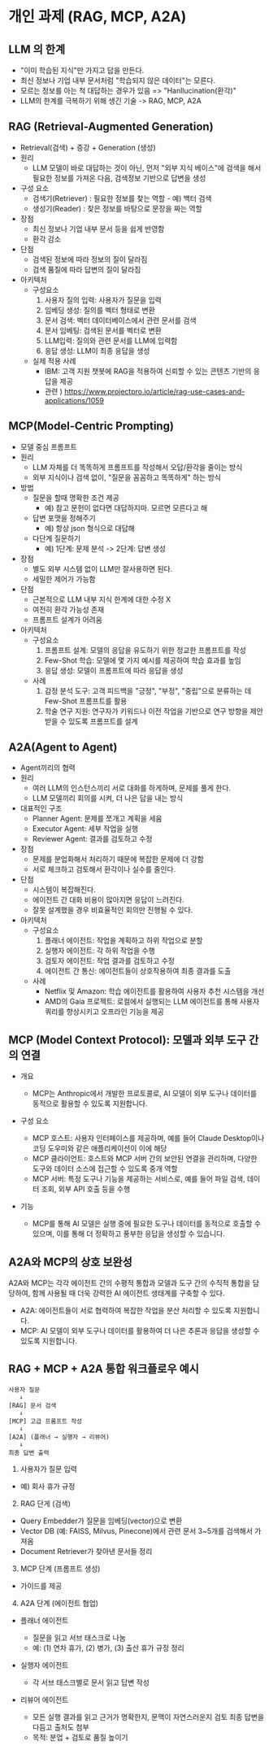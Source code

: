 # 개인 과제 (RAG, MCP, A2A)

## LLM 의 한계
- "이미 학습된 지식"만 가지고 답을 만든다.
- 최신 정보나 기업 내부 문서처럼 "학습되지 않은 데이터"는 모른다.
- 모르는 정보를 아는 척 대답하는 경우가 있음 => "Hanllucination(환각)"
- LLM의 한계를 극복하기 위해 생긴 기술 -> RAG, MCP, A2A

## RAG (Retrieval-Augmented Generation)
- Retrieval(검색) + 증강 + Generation (생성)
- 원리
  - LLM 모델이 바로 대답하는 것이 아닌, 먼저 "외부 지식 베이스"에 검색을 해서 필요한 정보를 가져온 다음, 검색정보 기반으로 답변을 생성
- 구성 요소
  - 검색기(Retriever) : 필요한 정보를 찾는 역할 - 예) 백터 검색
  - 생성기(Reader) : 찾은 정보를 바탕으로 문장을 짜는 역할
- 장점
  - 최신 정보나 기업 내부 문서 등을 쉽게 반영함
  - 환각 감소
- 단점
  - 검색된 정보에 따라 정보의 질이 달라짐
  - 검색 품질에 따라 답변의 질이 달라짐
- 아키텍처
  - 구성요소
    1. 사용자 질의 입력: 사용자가 질문을 입력
    2. 임베딩 생성: 질의를 벡터 형태로 변환
    3. 문서 검색: 벡터 데이터베이스에서 관련 문서를 검색
    4. 문서 임베팅: 검색된 문서를 벡터로 변환
    5. LLM입력: 질의와 관련 문서를 LLM에 입력함
    6. 응답 생성: LLM이 최종 응답을 생성
  - 실제 적용 사례
    - IBM: 고객 지원 챗봇에 RAG을 적용하여 신뢰할 수 있는 콘텐츠 기반의 응답을 제공
    - 관련 ) https://www.projectpro.io/article/rag-use-cases-and-applications/1059

## MCP(Model-Centric Prompting)
- 모델 중심 프롬프트 
- 원리
  - LLM 자체를 더 똑똑하게 프롬프트를 작성해서 오답/환각을 줄이는 방식
  - 외부 지식이나 검색 없이, "질문을 꼼꼼하고 똑똑하게" 하는 방식
- 방법
  - 질문을 할때 명확한 조건 제공 
    - 예) 참고 문헌이 없다면 대답하지마. 모르면 모른다고 해
  - 답변 포맷을 정해주기
    - 예) 항상 json 형식으로 대답해
  - 다단계 질문하기
    - 예) 1단계: 문제 분석 -> 2단계: 답변 생성
- 장점
  - 별도 외부 시스템 없이 LLM만 잘사용하면 된다.
  - 세밀한 제어가 가능함
- 단점
  - 근본적으로 LLM 내부 지식 한계에 대한 수정 X
  - 여전히 환각 가능성 존재
  - 프롬프트 설계가 어려움
- 아키텍처
  - 구성요소
    1. 프롬프트 설계: 모델의 응답을 유도하기 위한 정교한 프롬프트를 작성
    2. Few-Shot 학습: 모델에 몇 가지 예시를 제공하여 학습 효과를 높임
    3. 응답 생성: 모델이 프롬프트에 따라 응답을 생성
  - 사례
    1. 감정 분석 도구: 고객 피드백을 "긍정", "부정", "중립"으로 분류하는 데 Few-Shot 프롬프트를 활용
    2. 학술 연구 지원: 연구자가 키워드나 이전 작업을 기반으로 연구 방향을 제안받을 수 있도록 프롬프트를 설계

## A2A(Agent to Agent)
- Agent끼리의 협력
- 원리
  - 여러 LLM의 인스턴스끼리 서로 대화를 하게하며, 문제를 풀게 한다.
  - LLM 모델끼리 회의를 시켜, 더 나은 답을 내는 방식
- 대표적인 구조
  - Planner Agent: 문제를 쪼개고 계획을 세움
  - Executor Agent: 세부 작업을 실행
  - Reviewer Agent: 결과를 검토하고 수정
- 장점
  - 문제를 분업화해서 처리하기 때문에 복잡한 문제에 더 강함
  - 서로 체크하고 검토해서 환각이나 실수를 줄인다.
- 단점
  - 시스템이 복잡해진다.
  - 에이전트 간 대화 비용이 많아지면 응답이 느려진다.
  - 잘못 설계했을 경우 비효율적인 회의만 진행될 수 있다.
- 아키텍처
  - 구성요소
    1. 플래너 에이전트: 작업을 계획하고 하위 작업으로 분할
    2. 실행자 에이전트: 각 하위 작업을 수행
    3. 검토자 에이전트: 작업 결과를 검토하고 수정
    4. 에이전트 간 통신: 에이전트들이 상호작용하여 최종 결과를 도출
  - 사례
    - Netflix 및 Amazon: 학습 에이전트를 활용하여 사용자 추천 시스템을 개선
    - AMD의 Gaia 프로젝트: 로컬에서 실행되는 LLM 에이전트를 통해 사용자 쿼리를 향상시키고 오프라인 기능을 제공

## MCP (Model Context Protocol): 모델과 외부 도구 간의 연결
- 개요
  - MCP는 Anthropic에서 개발한 프로토콜로, AI 모델이 외부 도구나 데이터를 동적으로 활용할 수 있도록 지원합니다.​

- 구성 요소 
  - MCP 호스트: 사용자 인터페이스를 제공하며, 예를 들어 Claude Desktop이나 코딩 도우미와 같은 애플리케이션이 이에 해당
  - MCP 클라이언트: 호스트와 MCP 서버 간의 보안된 연결을 관리하며, 다양한 도구와 데이터 소스에 접근할 수 있도록 중개 역할 
  - MCP 서버: 특정 도구나 기능을 제공하는 서비스로, 예를 들어 파일 검색, 데이터 조회, 외부 API 호출 등을 수행
- 기능 
  - MCP를 통해 AI 모델은 실행 중에 필요한 도구나 데이터를 동적으로 호출할 수 있으며, 이를 통해 더 정확하고 풍부한 응답을 생성할 수 있습니다.

## A2A와 MCP의 상호 보완성
A2A와 MCP는 각각 에이전트 간의 수평적 통합과 모델과 도구 간의 수직적 통합을 담당하여, 함께 사용될 때 더욱 강력한 AI 에이전트 생태계를 구축할 수 있다.
- A2A: 에이전트들이 서로 협력하여 복잡한 작업을 분산 처리할 수 있도록 지원합니다. 
- MCP: AI 모델이 외부 도구나 데이터를 활용하여 더 나은 추론과 응답을 생성할 수 있도록 지원합니다.


## RAG + MCP + A2A 통합 워크플로우 예시

```bazaar
사용자 질문
   ↓
[RAG] 문서 검색
   ↓
[MCP] 고급 프롬프트 작성
   ↓
[A2A] (플래너 → 실행자 → 리뷰어)
   ↓
최종 답변 출력
```

1. 사용자가 질문 입력
- 예) 회사 휴가 규정 

2. RAG 단게 (검색)
- Query Embedder가 질문을 임베딩(vector)으로 변환 
- Vector DB (예: FAISS, Milvus, Pinecone)에서  관련 문서 3~5개를 검색해서 가져옴 
- Document Retriever가 찾아낸 문서들 정리

3. MCP 단계 (프롬프트 생성)
- 가이드를 제공

4. A2A 단계 (에이전트 협업)
- 플래너 에이전트 
  - 질문을 읽고 서브 태스크로 나눔 
  - 예: (1) 연차 휴가, (2) 병가, (3) 출산 휴가 규정 정리

- 실행자 에이전트 
  - 각 서브 태스크별로 문서 읽고 답변 작성

- 리뷰어 에이전트 
  - 모든 실행 결과를 읽고 근거가 명확한지, 문맥이 자연스러운지 검토 최종 답변을 다듬고 출처도 첨부 
  - 목적: 분업 + 검토로 품질 높이기

